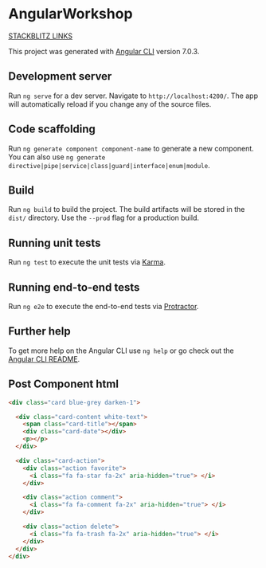 # AngularWorkshop

[STACKBLITZ LINKS](https://stackblitz.com/github/halifax-angular-meetup/Yakking/tree/post-feed)

This project was generated with [Angular CLI](https://github.com/angular/angular-cli) version 7.0.3.

## Development server

Run `ng serve` for a dev server. Navigate to `http://localhost:4200/`. The app will automatically reload if you change any of the source files.

## Code scaffolding

Run `ng generate component component-name` to generate a new component. You can also use `ng generate directive|pipe|service|class|guard|interface|enum|module`.

## Build

Run `ng build` to build the project. The build artifacts will be stored in the `dist/` directory. Use the `--prod` flag for a production build.

## Running unit tests

Run `ng test` to execute the unit tests via [Karma](https://karma-runner.github.io).

## Running end-to-end tests

Run `ng e2e` to execute the end-to-end tests via [Protractor](http://www.protractortest.org/).

## Further help

To get more help on the Angular CLI use `ng help` or go check out the [Angular CLI README](https://github.com/angular/angular-cli/blob/master/README.md).


## Post Component html

``` html
<div class="card blue-grey darken-1">

  <div class="card-content white-text">
    <span class="card-title"></span>
    <div class="card-date"></div>
    <p></p>
  </div>

  <div class="card-action">
    <div class="action favorite">
      <i class="fa fa-star fa-2x" aria-hidden="true"> </i>
    </div>

    <div class="action comment">
      <i class="fa fa-comment fa-2x" aria-hidden="true"> </i>
    </div>

    <div class="action delete">
      <i class="fa fa-trash fa-2x" aria-hidden="true"> </i>
    </div>
  </div>
</div>
```